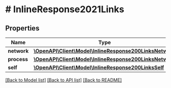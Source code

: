 # # InlineResponse2021Links

## Properties

Name | Type | Description | Notes
------------ | ------------- | ------------- | -------------
**network** | [**\OpenAPI\Client\Model\InlineResponse200LinksNetwork**](InlineResponse200LinksNetwork.md) |  | 
**process** | [**\OpenAPI\Client\Model\InlineResponse200LinksNetwork**](InlineResponse200LinksNetwork.md) |  | 
**self** | [**\OpenAPI\Client\Model\InlineResponse200LinksSelf**](InlineResponse200LinksSelf.md) |  | 

[[Back to Model list]](../../README.md#documentation-for-models) [[Back to API list]](../../README.md#documentation-for-api-endpoints) [[Back to README]](../../README.md)



